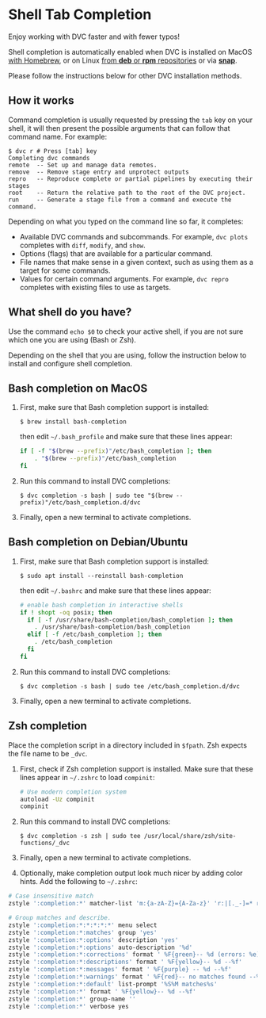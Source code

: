 # Shell Tab Completion

Enjoy working with DVC faster and with fewer typos!

Shell completion is automatically enabled when DVC is installed on MacOS
[with Homebrew](/doc/install/macos#install-with-brew), or on Linux
[from **deb** or **rpm** repositories](/doc/install/linux#install-from-repository)
or via [**snap**](/doc/install/linux#install-with-snap).

Please follow the instructions below for other DVC installation methods.

## How it works

Command completion is usually requested by pressing the `tab` key on your shell,
it will then present the possible arguments that can follow that command name.
For example:

```dvc
$ dvc r # Press [tab] key
Completing dvc commands
remote  -- Set up and manage data remotes.
remove  -- Remove stage entry and unprotect outputs
repro   -- Reproduce complete or partial pipelines by executing their stages
root    -- Return the relative path to the root of the DVC project.
run     -- Generate a stage file from a command and execute the command.
```

Depending on what you typed on the command line so far, it completes:

- Available DVC commands and subcommands. For example, `dvc plots` completes
  with `diff`, `modify`, and `show`.
- Options (flags) that are available for a particular command.
- File names that make sense in a given context, such as using them as a target
  for some commands.
- Values for certain command arguments. For example, `dvc repro` completes with
  existing files to use as targets.

## What shell do you have?

Use the command `echo $0` to check your active shell, if you are not sure which
one you are using (Bash or Zsh).

Depending on the shell that you are using, follow the instruction below to
install and configure shell completion.

## Bash completion on MacOS

1. First, make sure that Bash completion support is installed:

   ```dvc
   $ brew install bash-completion
   ```

   then edit `~/.bash_profile` and make sure that these lines appear:

   ```bash
   if [ -f "$(brew --prefix)"/etc/bash_completion ]; then
       . "$(brew --prefix)"/etc/bash_completion
   fi
   ```

2. Run this command to install DVC completions:

   ```dvc
   $ dvc completion -s bash | sudo tee "$(brew --prefix)"/etc/bash_completion.d/dvc
   ```

3. Finally, open a new terminal to activate completions.

## Bash completion on Debian/Ubuntu

1. First, make sure that Bash completion support is installed:

   ```dvc
   $ sudo apt install --reinstall bash-completion
   ```

   then edit `~/.bashrc` and make sure that these lines appear:

   ```bash
   # enable bash completion in interactive shells
   if ! shopt -oq posix; then
     if [ -f /usr/share/bash-completion/bash_completion ]; then
       . /usr/share/bash-completion/bash_completion
     elif [ -f /etc/bash_completion ]; then
       . /etc/bash_completion
     fi
   fi
   ```

2. Run this command to install DVC completions:

   ```dvc
   $ dvc completion -s bash | sudo tee /etc/bash_completion.d/dvc
   ```

3. Finally, open a new terminal to activate completions.

## Zsh completion

Place the completion script in a directory included in `$fpath`. Zsh expects the
file name to be `_dvc`.

1. First, check if Zsh completion support is installed. Make sure that these
   lines appear in `~/.zshrc` to load `compinit`:

   ```bash
   # Use modern completion system
   autoload -Uz compinit
   compinit
   ```

2. Run this command to install DVC completions:

   ```dvc
   $ dvc completion -s zsh | sudo tee /usr/local/share/zsh/site-functions/_dvc
   ```

3. Finally, open a new terminal to activate completions.

4. Optionally, make completion output look much nicer by adding color hints. Add
   the following to `~/.zshrc`:

```bash
# Case insensitive match
zstyle ':completion:*' matcher-list 'm:{a-zA-Z}={A-Za-z}' 'r:|[._-]=* r:|=*' 'l:|=* r:|=*'

# Group matches and describe.
zstyle ':completion:*:*:*:*:*' menu select
zstyle ':completion:*:matches' group 'yes'
zstyle ':completion:*:options' description 'yes'
zstyle ':completion:*:options' auto-description '%d'
zstyle ':completion:*:corrections' format ' %F{green}-- %d (errors: %e) --%f'
zstyle ':completion:*:descriptions' format ' %F{yellow}-- %d --%f'
zstyle ':completion:*:messages' format ' %F{purple} -- %d --%f'
zstyle ':completion:*:warnings' format ' %F{red}-- no matches found --%f'
zstyle ':completion:*:default' list-prompt '%S%M matches%s'
zstyle ':completion:*' format ' %F{yellow}-- %d --%f'
zstyle ':completion:*' group-name ''
zstyle ':completion:*' verbose yes
```
